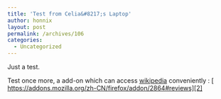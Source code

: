 ```yaml
---
title: 'Test from Celia&#8217;s Laptop'
author: honnix
layout: post
permalink: /archives/106
categories:
  - Uncategorized
---
```

Just a test.

Test once more, a add-on which can access [wikipedia][1] conveniently : [  
https://addons.mozilla.org/zh-CN/firefox/addon/2864#reviews][2]

 [1]: http://www.wikipedia.org/
 [2]: https://addons.mozilla.org/zh-CN/firefox/addon/2864#reviews